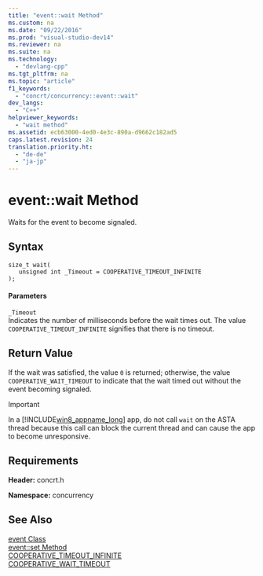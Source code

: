 ```yaml
---
title: "event::wait Method"
ms.custom: na
ms.date: "09/22/2016"
ms.prod: "visual-studio-dev14"
ms.reviewer: na
ms.suite: na
ms.technology: 
  - "devlang-cpp"
ms.tgt_pltfrm: na
ms.topic: "article"
f1_keywords: 
  - "concrt/concurrency::event::wait"
dev_langs: 
  - "C++"
helpviewer_keywords: 
  - "wait method"
ms.assetid: ecb63000-4ed0-4e3c-890a-d9662c182ad5
caps.latest.revision: 24
translation.priority.ht: 
  - "de-de"
  - "ja-jp"
---
```

# event::wait Method
Waits for the event to become signaled.  
  
## Syntax  
  
```  
size_t wait(  
   unsigned int _Timeout = COOPERATIVE_TIMEOUT_INFINITE  
);  
```  
  
#### Parameters  
 `_Timeout`  
 Indicates the number of milliseconds before the wait times out. The value `COOPERATIVE_TIMEOUT_INFINITE` signifies that there is no timeout.  
  
## Return Value  
 If the wait was satisfied, the value `0` is returned; otherwise, the value `COOPERATIVE_WAIT_TIMEOUT` to indicate that the wait timed out without the event becoming signaled.  
  
> [!IMPORTANT]
>  In a [!INCLUDE[win8_appname_long](../VS_csharp/includes/win8_appname_long_md.md)] app, do not call `wait` on the ASTA thread because this call can block the current thread and can cause the app to become unresponsive.  
  
## Requirements  
 **Header:** concrt.h  
  
 **Namespace:** concurrency  
  
## See Also  
 [event Class](../VS_csharp/event-class.md)   
 [event::set Method](../VS_csharp/event--set-method.md)   
 [COOPERATIVE_TIMEOUT_INFINITE](../VS_csharp/cooperative_timeout_infinite-constant.md)   
 [COOPERATIVE_WAIT_TIMEOUT](../VS_csharp/cooperative_wait_timeout-constant.md)